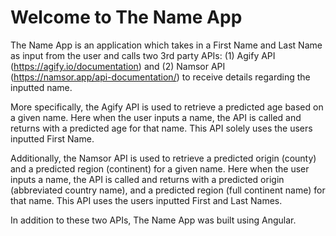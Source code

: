 # Welcome to The Name App

The Name App is an application which takes in a First Name and Last Name as input from the user and calls two 3rd party APIs: (1) Agify API (https://agify.io/documentation) and (2) Namsor API (https://namsor.app/api-documentation/) to receive details regarding the inputted name.

More specifically, the Agify API is used to retrieve a predicted age based on a given name. Here when the user inputs a name, the API is called and returns with a predicted age for that name. This API solely uses the users inputted First Name.

Additionally, the Namsor API is used to retrieve a predicted origin (county) and a predicted region (continent) for a given name. Here when the user inputs a name, the API is called and returns with a predicted origin (abbreviated country name), and a predicted region (full continent name) for that name. This API uses the users inputted First and Last Names.

In addition to these two APIs, The Name App was built using Angular.